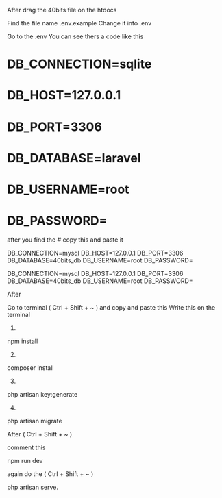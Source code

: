 After drag the 40bits file on the htdocs

Find the file name .env.example
Change it into .env

Go to the .env
You can see thers a code like this
# DB_CONNECTION=sqlite
# DB_HOST=127.0.0.1
# DB_PORT=3306
# DB_DATABASE=laravel
# DB_USERNAME=root
# DB_PASSWORD=

after you find the #
copy this and paste it

DB_CONNECTION=mysql
DB_HOST=127.0.0.1
DB_PORT=3306
DB_DATABASE=40bits_db
DB_USERNAME=root
DB_PASSWORD=

DB_CONNECTION=mysql
DB_HOST=127.0.0.1
DB_PORT=3306
DB_DATABASE=40bits_db
DB_USERNAME=root
DB_PASSWORD=

After 

Go to terminal ( Ctrl + Shift + ~ )
and copy and paste this
Write this on the terminal

1. 
npm install

2.
composer install

3.
php artisan key:generate

4.
php artisan migrate

After ( Ctrl + Shift + ~ )

comment this 

npm run dev

again do the ( Ctrl + Shift + ~ )

php artisan serve.



